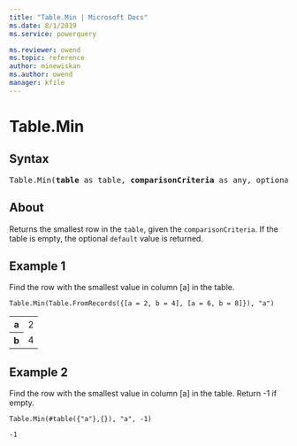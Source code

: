 ```yaml
---
title: "Table.Min | Microsoft Docs"
ms.date: 8/1/2019
ms.service: powerquery

ms.reviewer: owend
ms.topic: reference
author: minewiskan
ms.author: owend
manager: kfile
---
```

# Table.Min

## Syntax

<pre>
Table.Min(<b>table</b> as table, <b>comparisonCriteria</b> as any, optional <b>default</b> as any) as any
</pre>
  
## About  
Returns the smallest row in the `table`, given the `comparisonCriteria`. If the table is empty, the optional `default` value is returned.

## Example 1
Find the row with the smallest value in column [a] in the table.

```powerquery-m
Table.Min(Table.FromRecords({[a = 2, b = 4], [a = 6, b = 8]}), "a")
```

<table> <tr> <th>a</th> <td>2</td> </tr> <tr> <th>b</th> <td>4</td> </tr> </table>

## Example 2
Find the row with the smallest value in column [a] in the table. Return -1 if empty.

```powerquery-m
Table.Min(#table({"a"},{}), "a", -1)
```

`-1`
